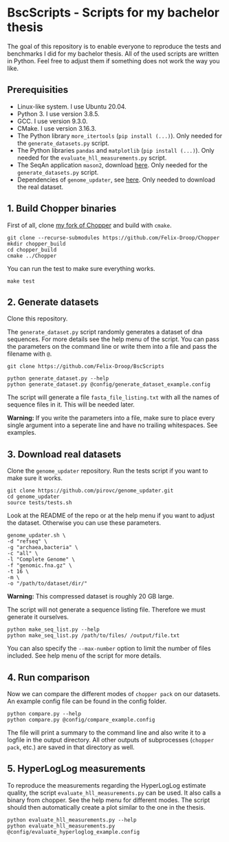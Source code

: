 # BscScripts - Scripts for my bachelor thesis

The goal of this repository is to enable everyone to reproduce the tests and benchmarks I did for my bachelor thesis. All of the used scripts are written in Python. Feel free to adjust them if something does not work the way you like.

## Prerequisities

* Linux-like system. I use Ubuntu 20.04.
* Python 3. I use version 3.8.5.
* GCC. I use version 9.3.0.
* CMake. I use version 3.16.3.
* The Python library `more_itertools` (`pip install (...)`). Only needed for the `generate_datasets.py` script.
* The Python libraries `pandas` and `matplotlib` (`pip install (...)`). Only needed for the `evaluate_hll_measurements.py` script.
* The SeqAn application `mason2`, download [here](http://packages.seqan.de/mason2/). Only needed for the `generate_datasets.py` script.
* Dependencies of `genome_updater`, see [here](https://github.com/pirovc/genome_updater). Only needed to download the real dataset.

## 1. Build Chopper binaries

First of all, clone [my fork of Chopper](https://github.com/Felix-Droop/Chopper) and build with `cmake`.

```
git clone --recurse-submodules https://github.com/Felix-Droop/Chopper
mkdir chopper_build
cd chopper_build
cmake ../Chopper
```

You can run the test to make sure everything works.
```
make test
```

## 2. Generate datasets

Clone this repository.

The `generate_dataset.py` script randomly generates a dataset of dna sequences. For more details see the help menu of the script. You can pass the parameters on the command line or write them into a file and pass the filename with `@`.

```
git clone https://github.com/Felix-Droop/BscScripts

python generate_dataset.py --help
python generate_dataset.py @config/generate_dataset_example.config
```

The script will generate a file `fasta_file_listing.txt` with all the names of sequence files in it. This will be needed later.

**Warning:** If you write the parameters into a file, make sure to place every single argument into a seperate line and have no trailing whitespaces. See examples.

## 3. Download real datasets

Clone the `genome_updater` repository. Run the tests script if you want to make sure it works.

```
git clone https://github.com/pirovc/genome_updater.git
cd genome_updater
source tests/tests.sh
```

Look at the README of the repo or at the help menu if you want to adjust the dataset. Otherwise you can use these parameters.

```
genome_updater.sh \
-d "refseq" \
-g "archaea,bacteria" \
-c "all" \
-l "Complete Genome" \
-f "genomic.fna.gz" \
-t 16 \
-m \
-o "/path/to/dataset/dir/"
```

**Warning:** This compressed dataset is roughly 20 GB large.

The script will not generate a sequence listing file. Therefore we must generate it ourselves.

```
python make_seq_list.py --help
python make_seq_list.py /path/to/files/ /output/file.txt
```

You can also specify the `--max-number` option to limit the number of files included. See help menu of the script for more details.

## 4. Run comparison

Now we can compare the different modes of `chopper pack` on our datasets. An example config file can be found in the config folder.

```
python compare.py --help
python compare.py @config/compare_example.config
```

The file will print a summary to the command line and also write it to a logfile in the output directory. All other outputs of subprocesses (`chopper pack`, etc.) are saved in that directory as well.

## 5. HyperLogLog measurements

To reproduce the measurements regarding the HyperLogLog estimate quality, the script `evaluate_hll_measurements.py` can be used. It also calls a binary from chopper. See the help menu for different modes. The script should then automatically create a plot similar to the one in the thesis.

```
python evaluate_hll_measurements.py --help
python evaluate_hll_measurements.py @config/evaluate_hyperloglog_example.config
```
